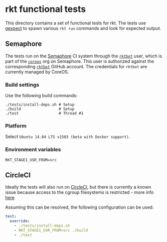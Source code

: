 # rkt functional tests

This directory contains a set of functional tests for rkt.
The tests use [gexpect](https://github.com/ThomasRooney/gexpect) to spawn various `rkt run` commands and look for expected output.

## Semaphore

The tests run on the [Semaphore](https://semaphoreci.com/) CI system through the [`rktbot`](https://semaphoreci.com/rktbot) user, which is part of the [`coreos`](https://semaphoreci.com/coreos/) org on Semaphore. 
This user is authorized against the corresponding [`rktbot`](https://github.com/rktbot) GitHub account.
The credentials for `rktbot` are currently managed by CoreOS.

### Build settings

Use the following build commands:

```
./tests/install-deps.sh # Setup
./build                 # Setup
./test                  # Thread #1
```

### Platform

Select `Ubuntu 14.04 LTS v1503 (beta with Docker support)`.

### Environment variables

```
RKT_STAGE1_USR_FROM=src
```

## CircleCI

Ideally the tests will also run on [CircleCI](https://circleci.com), but there is currently a known issue because access to the cgroup filesystems is restricted - more info [here](https://github.com/coreos/rkt/issues/600#issuecomment-87655911)

Assuming this can be resolved, the following configuration can be used:

```circle.yml
test:
  override:
    - ./tests/install-deps.sh
    - RKT_STAGE1_USR_FROM=src ./build
    - ./test
```
